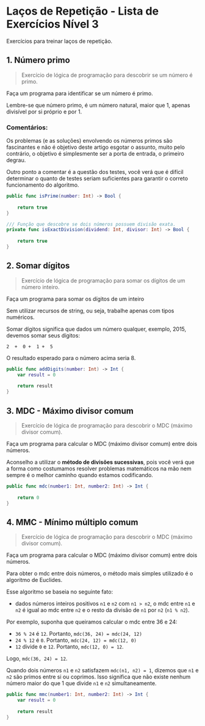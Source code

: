 # Laços de Repetição - Lista de Exercícios Nível 3

Exercícios para treinar laços de repetição.

## 1. Número primo 

> Exercício de lógica de programação para descobrir se um número é primo.

Faça um programa para identificar se um número é primo.

Lembre-se que número primo, é um número natural, maior que 1, apenas divisível por si próprio e por 1.

### Comentários:

Os problemas (e as soluções) envolvendo os números primos são fascinantes e não é objetivo deste artigo esgotar o assunto, muito pelo contrário, o objetivo é simplesmente ser a porta de entrada, o primeiro degrau.

Outro ponto a comentar é a questão dos testes, você verá que é difícil determinar o quanto de testes seriam suficientes para garantir o correto funcionamento do algoritmo.

```swift
public func isPrime(number: Int) -> Bool {
    
    return true
}

/// Função que descobre se dois números possuem divisão exata.
private func isExactDivision(dividend: Int, divisor: Int) -> Bool {
    
    return true
}
```

## 2. Somar dígitos 

> Exercício de lógica de programação para somar os dígitos de um número inteiro.

Faça um programa para somar os dígitos de um inteiro

Sem utilizar recursos de string, ou seja, trabalhe apenas com tipos numéricos.

Somar dígitos significa que dados um número qualquer, exemplo, 2015, devemos somar seus dígitos:

```
2  +  0 +  1 +  5
```

O resultado esperado para o número acima seria 8.

```swift
public func addDigits(number: Int) -> Int {
    var result = 0
    
    return result
}
```

## 3. MDC - Máximo divisor comum 

> Exercício de lógica de programação para descobrir o MDC (máximo divisor comum).

Faça um programa para calcular o MDC (máximo divisor comum) entre dois números.

Aconselho a utilizar o **método de divisões sucessivas**, pois você verá que a forma como costumamos resolver problemas matemáticos na mão nem sempre é o melhor caminho quando estamos codificando.

```swift
public func mdc(number1: Int, number2: Int) -> Int {
    
    return 0
}
```

## 4. MMC - Mínimo múltiplo comum 

 > Exercício de lógica de programação para descobrir o MDC (máximo divisor comum).

 Faça um programa para calcular o MDC (máximo divisor comum) entre dois números.

 Para obter o mdc entre dois números, o método mais simples utilizado é o algoritmo de Euclides.

 Esse algoritmo se baseia no seguinte fato:
 
 - dados números inteiros positivos `n1` e `n2` com `n1 > n2`, o mdc entre `n1` e `n2` é igual ao mdc entre `n2` e o resto da divisão de `n1` por `n2` (`n1 % n2`).

 Por exemplo, suponha que queiramos calcular o mdc entre 36 e 24:
 
 - `36 % 24` é `12`. Portanto, `mdc(36, 24) = mdc(24, 12)`
 - `24 % 12` é `0`. Portanto, `mdc(24, 12) = mdc(12, 0)`
 - `12` divide `0` e `12`. Portanto, `mdc(12, 0) = 12`.
 
 Logo, `mdc(36, 24) = 12`.

 Quando dois números `n1` e `n2` satisfazem `mdc(n1, n2) = 1`, dizemos que `n1` e `n2` são primos entre si ou coprimos. Isso significa que não existe nenhum número maior do que 1 que divide `n1` e `n2` simultaneamente.

```swift
public func mmc(number1: Int, number2: Int) -> Int {
    var result = 0
    
    return result
}
```
